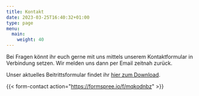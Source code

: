```yaml
---
title: Kontakt
date: 2023-03-25T16:40:32+01:00
type: page
menu: 
  main:
    weight: 40
---
```


Bei Fragen könnt ihr euch gerne mit uns mittels unserem Kontaktformular in Verbindung setzen. Wir melden uns dann per Email zeitnah zurück.

Unser aktuelles Beitrittsformular findet ihr [hier zum Download](beitrittsformular.pdf).

{{< form-contact action="https://formspree.io/f/mqkodnbz"  >}}
